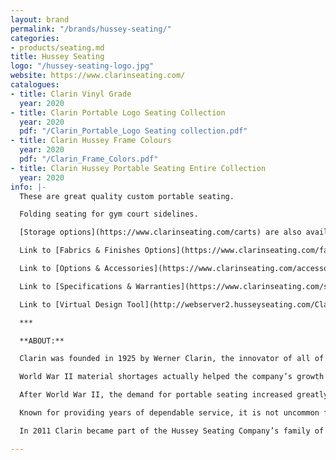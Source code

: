 ```yaml
---
layout: brand
permalink: "/brands/hussey-seating/"
categories:
- products/seating.md
title: Hussey Seating
logo: "/hussey-seating-logo.jpg"
website: https://www.clarinseating.com/
catalogues:
- title: Clarin Vinyl Grade
  year: 2020
- title: Clarin Portable Logo Seating Collection
  year: 2020
  pdf: "/Clarin_Portable_Logo Seating collection.pdf"
- title: Clarin Hussey Frame Colours
  year: 2020
  pdf: "/Clarin_Frame_Colors.pdf"
- title: Clarin Hussey Portable Seating Entire Collection
  year: 2020
info: |-
  These are great quality custom portable seating.

  Folding seating for gym court sidelines.

  [Storage options](https://www.clarinseating.com/carts) are also available.

  Link to [Fabrics & Finishes Options](https://www.clarinseating.com/fabrics-and-finishes)

  Link to [Options & Accessories](https://www.clarinseating.com/accessories)

  Link to [Specifications & Warranties](https://www.clarinseating.com/specification-and-warranties)

  Link to [Virtual Design Tool](http://webserver2.husseyseating.com/ClarinSeatSelector/default.aspx)

  ***

  **ABOUT:**

  Clarin was founded in 1925 by Werner Clarin, the innovator of all of the principle designs that are presently offered by folding chair manufacturers. In 1928 Clarin Corporation made the first all-steel folding chair manufactured in the United States.

  World War II material shortages actually helped the company’s growth when it switched to wood folding chairs and government sub-contract work to stay operational.

  After World War II, the demand for portable seating increased greatly because of the rising enrollment in public schools, and Clarin grew steadily as the market did.

  Known for providing years of dependable service, it is not uncommon for schools and venues to still be using Clarin chairs dating all the way back to the 1960’s and 70’s.

  In 2011 Clarin became part of the Hussey Seating Company’s family of products.

---
```

